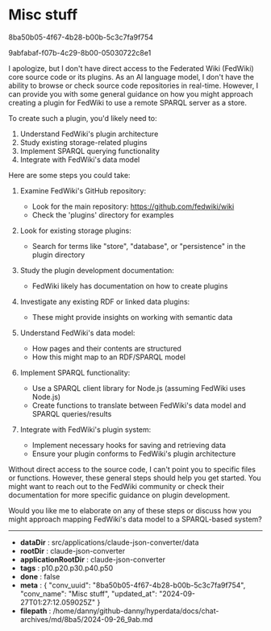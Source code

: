 # Misc stuff

8ba50b05-4f67-4b28-b00b-5c3c7fa9f754

9abfabaf-f07b-4c29-8b00-05030722c8e1

 I apologize, but I don't have direct access to the Federated Wiki (FedWiki) core source code or its plugins. As an AI language model, I don't have the ability to browse or check source code repositories in real-time. However, I can provide you with some general guidance on how you might approach creating a plugin for FedWiki to use a remote SPARQL server as a store.

To create such a plugin, you'd likely need to:

1. Understand FedWiki's plugin architecture
2. Study existing storage-related plugins
3. Implement SPARQL querying functionality
4. Integrate with FedWiki's data model

Here are some steps you could take:

1. Examine FedWiki's GitHub repository:
   - Look for the main repository: https://github.com/fedwiki/wiki
   - Check the 'plugins' directory for examples

2. Look for existing storage plugins:
   - Search for terms like "store", "database", or "persistence" in the plugin directory

3. Study the plugin development documentation:
   - FedWiki likely has documentation on how to create plugins

4. Investigate any existing RDF or linked data plugins:
   - These might provide insights on working with semantic data

5. Understand FedWiki's data model:
   - How pages and their contents are structured
   - How this might map to an RDF/SPARQL model

6. Implement SPARQL functionality:
   - Use a SPARQL client library for Node.js (assuming FedWiki uses Node.js)
   - Create functions to translate between FedWiki's data model and SPARQL queries/results

7. Integrate with FedWiki's plugin system:
   - Implement necessary hooks for saving and retrieving data
   - Ensure your plugin conforms to FedWiki's plugin architecture

Without direct access to the source code, I can't point you to specific files or functions. However, these general steps should help you get started. You might want to reach out to the FedWiki community or check their documentation for more specific guidance on plugin development.

Would you like me to elaborate on any of these steps or discuss how you might approach mapping FedWiki's data model to a SPARQL-based system?

---

* **dataDir** : src/applications/claude-json-converter/data
* **rootDir** : claude-json-converter
* **applicationRootDir** : claude-json-converter
* **tags** : p10.p20.p30.p40.p50
* **done** : false
* **meta** : {
  "conv_uuid": "8ba50b05-4f67-4b28-b00b-5c3c7fa9f754",
  "conv_name": "Misc stuff",
  "updated_at": "2024-09-27T01:27:12.059025Z"
}
* **filepath** : /home/danny/github-danny/hyperdata/docs/chat-archives/md/8ba5/2024-09-26_9ab.md